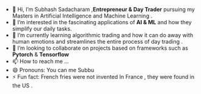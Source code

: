- 👋 Hi, I’m Subhash Sadacharam ,**Entrepreneur & Day Trader** pursuing my Masters in Artificial Intelligence and Machine Learning .
- 👀 I’m interested in the fascinating applications of **AI & ML** and how they simplify our daily tasks.
- 🌱 I’m currently learning algorithmic trading and how it can do away with human emotions and streamlines the entire process of day trading .
- 💞️ I’m looking to collaborate on projects based on frameworks such as **Pytorch** & **Tensorflow**
- 📫 How to reach me ...
- 😄 Pronouns: You can me Subbu 
- ⚡ Fun fact: French fries were not invented In France , they were found in the US .

<!---
subbu-31/subbu-31 is a ✨ special ✨ repository because its `README.md` (this file) appears on your GitHub profile.
You can click the Preview link to take a look at your changes.
--->
